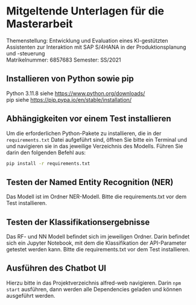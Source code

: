 # Mitgeltende Unterlagen für die Masterarbeit
Themenstellung: Entwicklung und Evaluation eines KI-gestützten Assistenten zur Interaktion mit SAP S/4HANA in der Produktionsplanung und -steuerung  
Matrikelnummer: 6857683
Semester: SS/2021

## Installieren von Python sowie pip
Python 3.11.8 siehe https://www.python.org/downloads/  
pip siehe https://pip.pypa.io/en/stable/installation/

## Abhängigkeiten vor einem Test installieren
Um die erforderlichen Python-Pakete zu installieren, die in der `requirements.txt` Datei aufgeführt sind, öffnen Sie bitte ein Terminal und und navigieren sie in das jeweilige Verzeichnis des Modells. Führen Sie darin den folgenden Befehl aus:

```bash
pip install -r requirements.txt
```

## Testen der Named Entity Recognition (NER)
Das Modell ist im Ordner NER-Modell. Bitte die requirements.txt vor dem Test installieren.

## Testen der Klassifikationsergebnisse
Das RF- und NN Modell befindet sich im jeweiligen Ordner. Darin befindet sich ein Jupyter Notebook, mit dem die Klassifikation der API-Parameter getestet werden kann. Bitte die requirements.txt vor dem Test installieren.

## Ausführen des Chatbot UI
Hierzu bitte in das Projektverzeichnis alfred-web navigieren. Darin ```npm start``` ausführen, dann werden alle Dependencies geladen und können ausgeführt werden.

